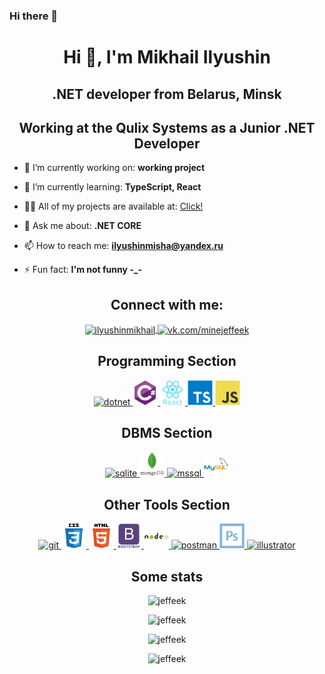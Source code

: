 ### Hi there 👋

<h1 align="center">Hi 👋, I'm Mikhail Ilyushin
 <h2 align="center">
  .NET developer from Belarus, Minsk
 </h2>
 <h2 align="center">
    Working at the Qulix Systems as a Junior .NET Developer
 </h2>
</h1>

- 🔭 I’m currently working on: **working project**

- 🌱 I’m currently learning: **TypeScript, React**

- 👨‍💻 All of my projects are available at: [Click!](https://github.com/Jeffeek?tab=repositories)

- 💬 Ask me about: **.NET CORE**

- 📫 How to reach me: **ilyushinmisha@yandex.ru**

- ⚡ Fun fact: **I'm not funny -_-**

<h2 align="center">Connect with me:</h2>
<p align="center">
 <a href="https://linkedin.com/in/ilyushinmikhail" target="blank">
   <img align="center" src="https://cdn.worldvectorlogo.com/logos/linkedin-icon-2.svg" alt="ilyushinmikhail" height="30" width="40" />
 </a>
 <a href="https://vk.com/minejeffeek" target="blank">
   <img align="center" src="https://cdn.worldvectorlogo.com/logos/vk-1.svg" alt="vk.com/minejeffeek" height="30" width="40" />
 </a>
</p>

<h2 align="center">Programming Section</h2>
<p align="center">
 <a href="https://dotnet.microsoft.com/" target="_blank">
  <img src="https://cdn.worldvectorlogo.com/logos/dot-net-core-7.svg" alt="dotnet" width="40" height="40"/>
 </a>
 <a href="https://www.w3schools.com/cs/" target="_blank">
   <img src="https://raw.githubusercontent.com/devicons/devicon/master/icons/csharp/csharp-original.svg" alt="csharp" width="40" height="40"/>
 </a>
 <a href="https://reactjs.org/" target="_blank">
  <img src="https://raw.githubusercontent.com/devicons/devicon/master/icons/react/react-original-wordmark.svg" alt="react" width="40" height="40"/>
 </a>
 <a href="https://www.typescriptlang.org/" target="_blank">
   <img src="https://raw.githubusercontent.com/devicons/devicon/master/icons/typescript/typescript-original.svg" alt="typescript" width="40" height="40"/>
 </a>
 <a href="https://developer.mozilla.org/en-US/docs/Web/JavaScript" target="_blank">
  <img src="https://raw.githubusercontent.com/devicons/devicon/master/icons/javascript/javascript-original.svg" alt="javascript" width="40" height="40"/>
 </a>
</p>

<h2 align="center">DBMS Section</h2>
<p align="center">
 <a href="https://www.sqlite.org/" target="_blank">
  <img src="https://www.vectorlogo.zone/logos/sqlite/sqlite-icon.svg" alt="sqlite" width="40" height="40"/>
 </a>
 <a href="https://www.mongodb.com/" target="_blank">
  <img src="https://raw.githubusercontent.com/devicons/devicon/master/icons/mongodb/mongodb-original-wordmark.svg" alt="mongodb" width="40" height="40"/>
 </a>
 <a href="https://www.microsoft.com/en-us/sql-server" target="_blank"> 
   <img src="https://cdn.worldvectorlogo.com/logos/microsoft-sql-server.svg" alt="mssql" width="40" height="40"/>
 </a>
 <a href="https://www.mysql.com/" target="_blank">
   <img src="https://raw.githubusercontent.com/devicons/devicon/master/icons/mysql/mysql-original-wordmark.svg" alt="mysql" width="40" height="40"/>
 </a>
</p>


<h2 align="center">Other Tools Section</h2>
<p align="center">
 <a href="https://git-scm.com/" target="_blank">
   <img src="https://www.vectorlogo.zone/logos/git-scm/git-scm-icon.svg" alt="git" width="40" height="40"/>
 </a>
 <a href="https://www.w3schools.com/css/" target="_blank">
  <img src="https://raw.githubusercontent.com/devicons/devicon/master/icons/css3/css3-original-wordmark.svg" alt="css3" width="40" height="40"/>
 </a>
 <a href="https://www.w3.org/html/" target="_blank">
   <img src="https://raw.githubusercontent.com/devicons/devicon/master/icons/html5/html5-original-wordmark.svg" alt="html5" width="40" height="40"/>
 </a>
 <a href="https://getbootstrap.com" target="_blank">
   <img src="https://raw.githubusercontent.com/devicons/devicon/master/icons/bootstrap/bootstrap-plain-wordmark.svg" alt="bootstrap" width="40" height="40"/>
 </a>
 <a href="https://nodejs.org" target="_blank">
   <img src="https://raw.githubusercontent.com/devicons/devicon/master/icons/nodejs/nodejs-original-wordmark.svg" alt="nodejs" width="40" height="40"/>
 </a>
 <a href="https://postman.com" target="_blank">
   <img src="https://www.vectorlogo.zone/logos/getpostman/getpostman-icon.svg" alt="postman" width="40" height="40"/>
 </a>
 <a href="https://www.photoshop.com/en" target="_blank">
   <img src="https://raw.githubusercontent.com/devicons/devicon/master/icons/photoshop/photoshop-line.svg" alt="photoshop" width="40" height="40"/>
 </a>
 <a href="https://www.adobe.com/in/products/illustrator.html" target="_blank">
   <img src="https://www.vectorlogo.zone/logos/adobe_illustrator/adobe_illustrator-icon.svg" alt="illustrator" width="40" height="40"/>
 </a>
</p>

<h2 align="center">Some stats</h2>
<p align="center">
  <p align="center">
    <img src="https://komarev.com/ghpvc/?username=jeffeek&label=Profile%20views&color=0e75b6&style=flat-square" alt="jeffeek" />
  </p>
  <p align="center">
    <img src="https://github-readme-stats.vercel.app/api/top-langs?username=jeffeek&show_icons=true&locale=en&layout=compact&theme=tokyonight" alt="jeffeek" />
  </p>
  <p align="center">
    <img src="https://github-readme-stats.vercel.app/api?username=jeffeek&show_icons=true&locale=en&theme=tokyonight" alt="jeffeek" />
  </p>
  <p align="center">
    <img src="http://github-readme-streak-stats.herokuapp.com?user=jeffeek&theme=tokyonight&fire=D5DD0F&dates=44CDDD" alt="jeffeek" />
  </p>
</p>
